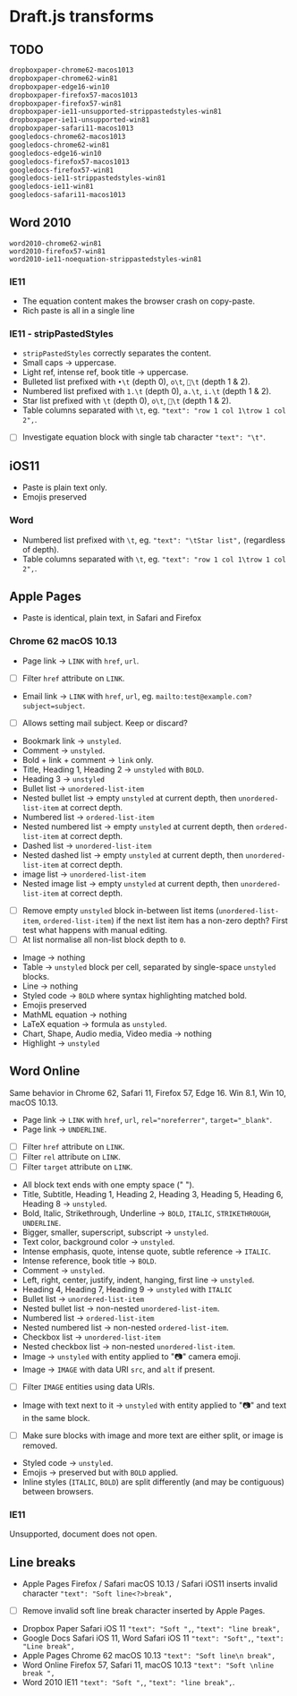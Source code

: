 # Draft.js transforms

## TODO

```txt
dropboxpaper-chrome62-macos1013
dropboxpaper-chrome62-win81
dropboxpaper-edge16-win10
dropboxpaper-firefox57-macos1013
dropboxpaper-firefox57-win81
dropboxpaper-ie11-unsupported-strippastedstyles-win81
dropboxpaper-ie11-unsupported-win81
dropboxpaper-safari11-macos1013
googledocs-chrome62-macos1013
googledocs-chrome62-win81
googledocs-edge16-win10
googledocs-firefox57-macos1013
googledocs-firefox57-win81
googledocs-ie11-strippastedstyles-win81
googledocs-ie11-win81
googledocs-safari11-macos1013
```

## Word 2010

```
word2010-chrome62-win81
word2010-firefox57-win81
word2010-ie11-noequation-strippastedstyles-win81
```

### IE11

* The equation content makes the browser crash on copy-paste.
* Rich paste is all in a single line

### IE11 - stripPastedStyles

* `stripPastedStyles` correctly separates the content.
* Small caps -> uppercase.
* Light ref, intense ref, book title -> uppercase.
* Bulleted list prefixed with `•\t` (depth 0), `o\t`, `\t` (depth 1 & 2).
* Numbered list prefixed with `1.\t` (depth 0), `a.\t`, `i.\t` (depth 1 & 2).
* Star list prefixed with `\t` (depth 0), `o\t`, `\t` (depth 1 & 2).
* Table columns separated with `\t`, eg. `"text": "row 1 col 1\trow 1 col 2",`.
* [ ] Investigate equation block with single tab character `"text": "\t"`.

## iOS11

* Paste is plain text only.
* Emojis preserved

### Word

* Numbered list prefixed with `\t`, eg. `"text": "\tStar list",` (regardless of depth).
* Table columns separated with `\t`, eg. `"text": "row 1 col 1\trow 1 col 2",`.

## Apple Pages

* Paste is identical, plain text, in Safari and Firefox

### Chrome 62 macOS 10.13

* Page link -> `LINK` with `href`, `url`.
* [ ] Filter `href` attribute on `LINK`.
* Email link -> `LINK` with `href`, `url`, eg. `mailto:test@example.com?subject=subject`.
* [ ] Allows setting mail subject. Keep or discard?
* Bookmark link -> `unstyled`.
* Comment -> `unstyled`.
* Bold + link + comment -> `link` only.
* Title, Heading 1, Heading 2 -> `unstyled` with `BOLD`.
* Heading 3 -> `unstyled`
* Bullet list -> `unordered-list-item`
* Nested bullet list -> empty `unstyled` at current depth, then `unordered-list-item` at correct depth.
* Numbered list -> `ordered-list-item`
* Nested numbered list -> empty `unstyled` at current depth, then `ordered-list-item` at correct depth.
* Dashed list -> `unordered-list-item`
* Nested dashed list -> empty `unstyled` at current depth, then `unordered-list-item` at correct depth.
* image list -> `unordered-list-item`
* Nested image list -> empty `unstyled` at current depth, then `unordered-list-item` at correct depth.
* [ ] Remove empty `unstyled` block in-between list items (`unordered-list-item`, `ordered-list-item`) if the next list item has a non-zero depth? First test what happens with manual editing.
* [ ] At list normalise all non-list block depth to `0`.
* Image -> nothing
* Table -> `unstyled` block per cell, separated by single-space `unstyled` blocks.
* Line -> nothing
* Styled code -> `BOLD` where syntax highlighting matched bold.
* Emojis preserved
* MathML equation -> nothing
* LaTeX equation -> formula as `unstyled`.
* Chart, Shape, Audio media, Video media -> nothing
* Highlight -> `unstyled`

## Word Online

Same behavior in Chrome 62, Safari 11, Firefox 57, Edge 16. Win 8.1, Win 10, macOS 10.13.

* Page link -> `LINK` with `href`, `url`, `rel="noreferrer"`, `target="_blank"`.
* Page link -> `UNDERLINE`.
* [ ] Filter `href` attribute on `LINK`.
* [ ] Filter `rel` attribute on `LINK`.
* [ ] Filter `target` attribute on `LINK`.
* All block text ends with one empty space (" ").
* Title, Subtitle, Heading 1, Heading 2, Heading 3, Heading 5, Heading 6, Heading 8 -> `unstyled`.
* Bold, Italic, Strikethrough, Underline -> `BOLD`, `ITALIC`, `STRIKETHROUGH`, `UNDERLINE`.
* Bigger, smaller, superscript, subscript -> `unstyled`.
* Text color, background color -> `unstyled`.
* Intense emphasis, quote, intense quote, subtle reference -> `ITALIC`.
* Intense reference, book title -> `BOLD`.
* Comment -> `unstyled`.
* Left, right, center, justify, indent, hanging, first line -> `unstyled`.
* Heading 4, Heading 7, Heading 9 -> `unstyled` with `ITALIC`
* Bullet list -> `unordered-list-item`
* Nested bullet list -> non-nested `unordered-list-item`.
* Numbered list -> `ordered-list-item`
* Nested numbered list -> non-nested `ordered-list-item`.
* Checkbox list -> `unordered-list-item`
* Nested checkbox list -> non-nested `unordered-list-item`.
* Image -> `unstyled` with entity applied to "📷" camera emoji.
* Image -> `IMAGE` with data URI `src`, and `alt` if present.
* [ ] Filter `IMAGE` entities using data URIs.
* Image with text next to it -> `unstyled` with entity applied to "📷" and text in the same block.
* [ ] Make sure blocks with image and more text are either split, or image is removed.
* Styled code -> `unstyled`.
* Emojis -> preserved but with `BOLD` applied.
* Inline styles (`ITALIC`, `BOLD`) are split differently (and may be contiguous) between browsers.

### IE11

Unsupported, document does not open.

## Line breaks

* Apple Pages Firefox / Safari macOS 10.13 / Safari iOS11 inserts invalid character `"text": "Soft line<?>break",`
* [ ] Remove invalid soft line break character inserted by Apple Pages.
* Dropbox Paper Safari iOS 11 `"text": "Soft ",`, `"text": "line break",`
* Google Docs Safari iOS 11, Word Safari iOS 11 `"text": "Soft",`, `"text": "Line break",`
* Apple Pages Chrome 62 macOS 10.13 `"text": "Soft line\n break",`
* Word Online Firefox 57, Safari 11, macOS 10.13 `"text": "Soft \nline break ",`
* Word 2010 IE11 `"text": "Soft ",`, `"text": "line break",`.
